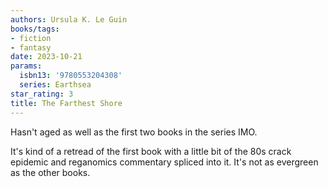 ```yaml
---
authors: Ursula K. Le Guin
books/tags:
- fiction
- fantasy
date: 2023-10-21
params:
  isbn13: '9780553204308'
  series: Earthsea
star_rating: 3
title: The Farthest Shore
---
```


Hasn't aged as well as the first two books in the series IMO.

It's kind of a retread of the first book with a little bit of the 80s crack
epidemic and reganomics commentary spliced into it. It's not as evergreen as the
other books.

<!--more-->